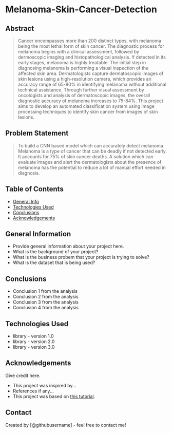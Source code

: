 # Melanoma-Skin-Cancer-Detection
## Abstract
> Cancer encompasses more than 200 distinct types, with melanoma being the most lethal form of skin cancer. The diagnostic process for melanoma begins with a clinical assessment, followed by dermoscopic imaging and histopathological analysis. If detected in its early stages, melanoma is highly treatable. The initial step in diagnosing melanoma is performing a visual inspection of the affected skin area. Dermatologists capture dermatoscopic images of skin lesions using a high-resolution camera, which provides an accuracy range of 65-80% in identifying melanoma without additional technical assistance. Through further visual assessment by oncologists and analysis of dermatoscopic images, the overall diagnostic accuracy of melanoma increases to 75-84%. This project aims to develop an automated classification system using image processing techniques to identify skin cancer from images of skin lesions.

## Problem Statement
> To build a CNN based model which can accurately detect melanoma. Melanoma is a type of cancer that can be deadly if not detected early. It accounts for 75% of skin cancer deaths. A solution which can evaluate images and alert the dermatologists about the presence of melanoma has the potential to reduce a lot of manual effort needed in diagnosis.

## Table of Contents
* [General Info](#general-information)
* [Technologies Used](#technologies-used)
* [Conclusions](#conclusions)
* [Acknowledgements](#acknowledgements)

<!-- You can include any other section that is pertinent to your problem -->

## General Information
- Provide general information about your project here.
- What is the background of your project?
- What is the business probem that your project is trying to solve?
- What is the dataset that is being used?

<!-- You don't have to answer all the questions - just the ones relevant to your project. -->

## Conclusions
- Conclusion 1 from the analysis
- Conclusion 2 from the analysis
- Conclusion 3 from the analysis
- Conclusion 4 from the analysis

<!-- You don't have to answer all the questions - just the ones relevant to your project. -->


## Technologies Used
- library - version 1.0
- library - version 2.0
- library - version 3.0

<!-- As the libraries versions keep on changing, it is recommended to mention the version of library used in this project -->

## Acknowledgements
Give credit here.
- This project was inspired by...
- References if any...
- This project was based on [this tutorial](https://www.example.com).


## Contact
Created by [@githubusername] - feel free to contact me!


<!-- Optional -->
<!-- ## License -->
<!-- This project is open source and available under the [... License](). -->

<!-- You don't have to include all sections - just the one's relevant to your project -->
